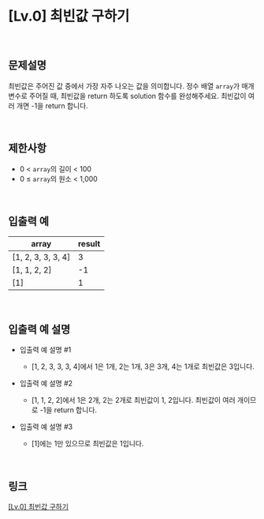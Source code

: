 # [Lv.0] 최빈값 구하기

<br>

## 문제설명
최빈값은 주어진 값 중에서 가장 자주 나오는 값을 의미합니다. 정수 배열 `array`가 매개변수로 주어질 때, 최빈값을 return 하도록 solution 함수를 완성해주세요. 최빈값이 여러 개면 -1을 return 합니다.

<br>

## 제한사항
- 0 < `array`의 길이 < 100
- 0 ≤ `array`의 원소 < 1,000

<br>

## 입출력 예
| array | result |
|---|---|
| [1, 2, 3, 3, 3, 4] | 3 |
| [1, 1, 2, 2] | -1 |
| [1] | 1 |

<br>

## 입출력 예 설명
- 입출력 예 설명 #1
    - [1, 2, 3, 3, 3, 4]에서 1은 1개, 2는 1개, 3은 3개, 4는 1개로 최빈값은 3입니다.

- 입출력 예 설명 #2
    - [1, 1, 2, 2]에서 1은 2개, 2는 2개로 최빈값이 1, 2입니다. 최빈값이 여러 개이므로 -1을 return 합니다.

- 입출력 예 설명 #3
    - [1]에는 1만 있으므로 최빈값은 1입니다.

<br>

## 링크
[[Lv.0] 최빈값 구하기](https://school.programmers.co.kr/learn/courses/30/lessons/120812)
